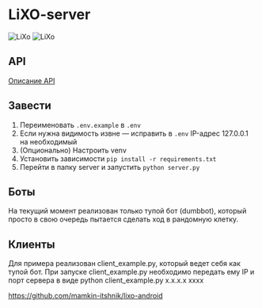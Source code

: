# LiXO-server
![LiXo](https://github.com/mamkin-itshnik/LiXO-server/actions/workflows/cicd-prod.yml/badge.svg)
![LiXo](https://github.com/mamkin-itshnik/LiXO-server/actions/workflows/cicd-dev.yml/badge.svg?branch=feature/Dockerizing-Flask)
## API

[Описание API](docs/api.md)

## Завести

1. Переименовать `.env.example` в `.env`
2. Если нужна видимость извне — исправить в `.env` IP-адрес 127.0.0.1 на необходимый
3. (Опционально) Настроить venv 
4. Установить зависимости `pip install -r requirements.txt`
5. Перейти в папку server и запустить `python server.py`

## Боты

На текущий момент реализован только тупой бот (dumbbot), который просто в свою очередь пытается сделать ход в рандомную клетку. 

## Клиенты

Для примера реализован client_example.py, который ведет себя как тупой бот. 
При запуске client_example.py необходимо передать ему IP и порт сервера в виде 
python client_example.py x.x.x.x xxxx

https://github.com/mamkin-itshnik/lixo-android
